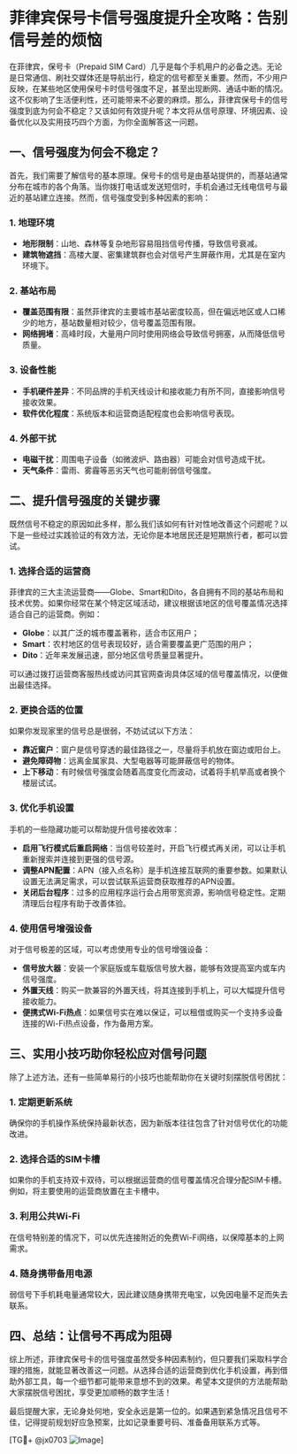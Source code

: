 # 菲律宾保号卡信号强度提升全攻略：告别信号差的烦恼

在菲律宾，保号卡（Prepaid SIM Card）几乎是每个手机用户的必备之选。无论是日常通信、刷社交媒体还是导航出行，稳定的信号都至关重要。然而，不少用户反映，在某些地区使用保号卡时信号强度不足，甚至出现断网、通话中断的情况。这不仅影响了生活便利性，还可能带来不必要的麻烦。那么，菲律宾保号卡的信号强度到底为何会不稳定？又该如何有效提升呢？本文将从信号原理、环境因素、设备优化以及实用技巧四个方面，为你全面解答这一问题。

## 一、信号强度为何会不稳定？

首先，我们需要了解信号的基本原理。保号卡的信号是由基站提供的，而基站通常分布在城市的各个角落。当你拨打电话或发送短信时，手机会通过无线电信号与最近的基站建立连接。然而，信号强度受到多种因素的影响：

### 1. **地理环境**
   - **地形限制**：山地、森林等复杂地形容易阻挡信号传播，导致信号衰减。
   - **建筑物遮挡**：高楼大厦、密集建筑群也会对信号产生屏蔽作用，尤其是在室内环境下。
   
### 2. **基站布局**
   - **覆盖范围有限**：虽然菲律宾的主要城市基站密度较高，但在偏远地区或人口稀少的地方，基站数量相对较少，信号覆盖范围有限。
   - **网络拥堵**：高峰时段，大量用户同时使用网络会导致信号拥塞，从而降低信号质量。

### 3. **设备性能**
   - **手机硬件差异**：不同品牌的手机天线设计和接收能力有所不同，直接影响信号接收效果。
   - **软件优化程度**：系统版本和运营商适配程度也会影响信号表现。

### 4. **外部干扰**
   - **电磁干扰**：周围电子设备（如微波炉、路由器）可能会对信号造成干扰。
   - **天气条件**：雷雨、雾霾等恶劣天气也可能削弱信号强度。

## 二、提升信号强度的关键步骤

既然信号不稳定的原因如此多样，那么我们该如何有针对性地改善这个问题呢？以下是一些经过实践验证的有效方法，无论你是本地居民还是短期旅行者，都可以尝试。

### 1. **选择合适的运营商**
   菲律宾的三大主流运营商——Globe、Smart和Dito，各自拥有不同的基站布局和技术优势。如果你经常在某个特定区域活动，建议根据该地区的信号覆盖情况选择适合自己的运营商。例如：
   - **Globe**：以其广泛的城市覆盖著称，适合市区用户；
   - **Smart**：农村地区的信号表现较好，适合需要覆盖更广范围的用户；
   - **Dito**：近年来发展迅速，部分地区信号质量显著提升。

   可以通过拨打运营商客服热线或访问其官网查询具体区域的信号覆盖情况，以便做出最佳选择。

### 2. **更换合适的位置**
   如果你发现家里的信号总是很弱，不妨试试以下方法：
   - **靠近窗户**：窗户是信号穿透的最佳路径之一，尽量将手机放在窗边或阳台上。
   - **避免障碍物**：远离金属家具、大型电器等可能屏蔽信号的物体。
   - **上下移动**：有时候信号强度会随着高度变化而波动，试着将手机举高或者换个楼层试试。

### 3. **优化手机设置**
   手机的一些隐藏功能可以帮助提升信号接收效率：
   - **启用飞行模式后重启网络**：当信号较差时，开启飞行模式再关闭，可以让手机重新搜索并连接到更强的信号源。
   - **调整APN配置**：APN（接入点名称）是手机连接互联网的重要参数。如果默认设置无法满足需求，可以尝试联系运营商获取推荐的APN设置。
   - **关闭后台程序**：过多的应用程序运行会占用带宽资源，影响信号稳定性。定期清理后台程序有助于改善体验。

### 4. **使用信号增强设备**
   对于信号极差的区域，可以考虑使用专业的信号增强设备：
   - **信号放大器**：安装一个家庭版或车载版信号放大器，能够有效提高室内或车内信号强度。
   - **外置天线**：购买一款兼容的外置天线，将其连接到手机上，可以大幅提升信号接收能力。
   - **便携式Wi-Fi热点**：如果信号实在难以保证，可以租借或购买一个支持多设备连接的Wi-Fi热点设备，作为备用方案。

## 三、实用小技巧助你轻松应对信号问题

除了上述方法，还有一些简单易行的小技巧也能帮助你在关键时刻摆脱信号困扰：

### 1. **定期更新系统**
   确保你的手机操作系统保持最新状态，因为新版本往往包含了针对信号优化的功能改进。

### 2. **选择合适的SIM卡槽**
   如果你的手机支持双卡双待，可以根据运营商的信号覆盖情况合理分配SIM卡槽。例如，将主要使用的运营商放置在主卡槽中。

### 3. **利用公共Wi-Fi**
   在信号特别差的情况下，可以优先连接附近的免费Wi-Fi网络，以保障基本的上网需求。

### 4. **随身携带备用电源**
   弱信号下手机耗电量通常较大，因此建议随身携带充电宝，以免因电量不足而失去联系。

## 四、总结：让信号不再成为阻碍

综上所述，菲律宾保号卡的信号强度虽然受多种因素制约，但只要我们采取科学合理的措施，就能显著改善这一问题。从选择合适的运营商到优化手机设置，再到借助外部工具，每一个细节都可能带来意想不到的效果。希望本文提供的方法能帮助大家摆脱信号困扰，享受更加顺畅的数字生活！

最后提醒大家，无论身处何地，安全永远是第一位的。如果遇到紧急情况且信号不佳，记得提前规划好应急预案，比如记录重要号码、准备备用联系方式等。

[TG💪+ @jx0703 ![Image](https://github.com/user-attachments/assets/dbca1d08-cadb-493c-b0ec-ad6f7a83f270)]